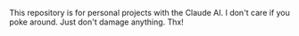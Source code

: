 This repository is for personal projects with the Claude AI.  I don't care if you poke around. Just don't damage anything.  Thx!
